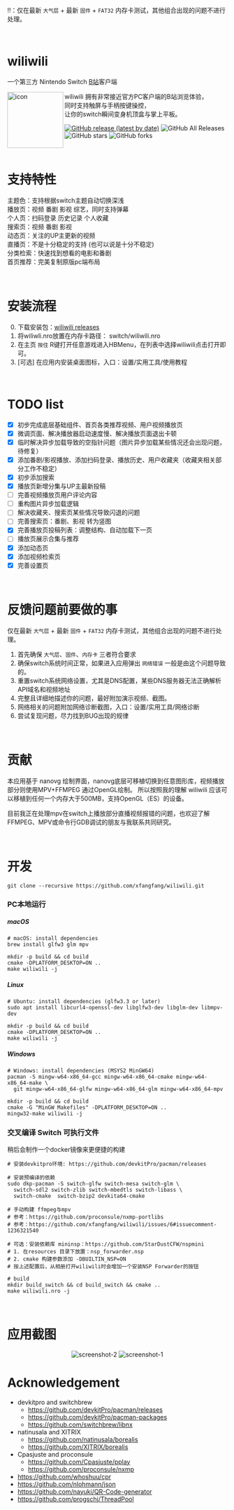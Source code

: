 ‼️：仅在最新 `大气层` + 最新 `固件` + `FAT32` 内存卡测试，其他组合出现的问题不进行处理。

<br>

# wiliwili

一个第三方 Nintendo Switch [B站](https://www.bilibili.com)客户端

<img src="resources/icon/bilibili.png" alt="icon" height="128" width="128" align="left">

wiliwili 拥有非常接近官方PC客户端的B站浏览体验，  
同时支持触屏与手柄按键操控，  
让你的switch瞬间变身机顶盒与掌上平板。
<br>

[![GitHub release (latest by date)](https://img.shields.io/github/v/release/xfangfang/wiliwili)](https://github.com/xfangfang/wiliwili/releases) ![GitHub All Releases](https://img.shields.io/github/downloads/xfangfang/wiliwili/total) ![GitHub stars](https://img.shields.io/github/stars/xfangfang/wiliwili?style=flat) ![GitHub forks](https://img.shields.io/github/forks/xfangfang/wiliwili)

<br>

# 支持特性

主题色：支持根据switch主题自动切换深浅  
播放页：视频 番剧 影视 综艺，同时支持弹幕  
个人页：扫码登录 历史记录 个人收藏  
搜索页：视频 番剧 影视  
动态页：关注的UP主更新的视频  
直播页：不是十分稳定的支持 (也可以说是十分不稳定)  
分类检索：快速找到想看的电影和番剧  
首页推荐：完美复制原版pc端布局  

<br>

# 安装流程

0. 下载安装包：[wiliwili releases](https://github.com/xfangfang/wiliwili/releases)
1. 将wiliwli.nro放置在内存卡路径： switch/wiliwili.nro 
2. 在主页 `按住` R键打开任意游戏进入HBMenu，在列表中选择wiliwili点击打开即可。
3. [可选] 在应用内安装桌面图标，入口：设置/实用工具/使用教程

<br>

# TODO list

- [x] 初步完成底层基础组件、首页各类推荐视频、用户视频播放页
- [x] 微调页面、解决播放器启动速度慢、解决播放页面退出卡顿
- [x] 临时解决异步加载导致的空指针问题（图片异步加载某些情况还会出现问题，待修复）
- [x] 添加番剧/影视播放、添加扫码登录、播放历史、用户收藏夹（收藏夹相关部分工作不稳定）
- [x] 初步添加搜索
- [x] 播放页新增分集与UP主最新投稿
- [ ] 完善视频播放页用户评论内容
- [ ] 重构图片异步加载逻辑
- [ ] 解决收藏夹、搜索页某些情况导致闪退的问题
- [ ] 完善搜索页：番剧、影视 转为竖图
- [x] 完善播放页投稿列表：调整结构、自动加载下一页
- [ ] 播放页展示合集与推荐
- [x] 添加动态页
- [x] 添加视频检索页
- [x] 完善设置页

<br>

# 反馈问题前要做的事

仅在最新 `大气层` + 最新 `固件` + `FAT32` 内存卡测试，其他组合出现的问题不进行处理。

1. 首先确保 `大气层`、`固件`、`内存卡` 三者符合要求
2. 确保switch系统时间正常，如果进入应用弹出 `网络错误` 一般是由这个问题导致的。
3. 重置switch系统网络设置，尤其是DNS配置，某些DNS服务器无法正确解析API域名和视频地址
4. 完整且详细地描述你的问题，最好附加演示视频、截图。
5. 网络相关的问题附加网络诊断截图，入口：设置/实用工具/网络诊断
6. 尝试复现问题，尽力找到BUG出现的规律

<br>

# 贡献

本应用基于 nanovg 绘制界面，nanovg底层可移植切换到任意图形库，视频播放部分则使用MPV+FFMPEG 通过OpenGL绘制。
所以按照我的理解 wiliwili 应该可以移植到任何一个内存大于500MB，支持OpenGL（ES）的设备。

目前我正在处理mpv在switch上播放部分直播视频报错的问题，也欢迎了解 FFMPEG、MPV或命令行GDB调试的朋友与我联系共同研究。

<br>

# 开发

```shell
git clone --recursive https://github.com/xfangfang/wiliwili.git
```

### PC本地运行

##### macOS

```shell
# macOS: install dependencies
brew install glfw3 glm mpv

mkdir -p build && cd build
cmake -DPLATFORM_DESKTOP=ON ..
make wiliwili -j
```

##### Linux

```shell
# Ubuntu: install dependencies (glfw3.3 or later)
sudo apt install libcurl4-openssl-dev libglfw3-dev libglm-dev libmpv-dev

mkdir -p build && cd build
cmake -DPLATFORM_DESKTOP=ON ..
make wiliwili -j
```

##### Windows

```shell
# Windows: install dependencies (MSYS2 MinGW64)
pacman -S mingw-w64-x86_64-gcc mingw-w64-x86_64-cmake mingw-w64-x86_64-make \
  git mingw-w64-x86_64-glfw mingw-w64-x86_64-glm mingw-w64-x86_64-mpv

mkdir -p build && cd build
cmake -G "MinGW Makefiles" -DPLATFORM_DESKTOP=ON ..
mingw32-make wiliwili -j
```

### 交叉编译 Switch 可执行文件

稍后会制作一个docker镜像来更便捷的构建

```shell
# 安装devkitpro环境: https://github.com/devkitPro/pacman/releases

# 安装预编译的依赖
sudo dkp-pacman -S switch-glfw switch-mesa switch-glm \
  switch-sdl2 switch-zlib switch-mbedtls switch-libass \
  switch-cmake  switch-bzip2 devkita64-cmake

# 手动构建 ffmpeg与mpv
# 参考：https://github.com/proconsule/nxmp-portlibs
# 参考：https://github.com/xfangfang/wiliwili/issues/6#issuecomment-1236321540

# 可选：安装依赖库 mininsp：https://github.com/StarDustCFW/nspmini
# 1. 在resources 目录下放置：nsp_forwarder.nsp
# 2. cmake 构建参数添加 -DBUILTIN_NSP=ON
# 按上述配置后，从相册打开wiliwili时会增加一个安装NSP Forwarder的按钮

# build
mkdir build_switch && cd build_switch && cmake ..
make wiliwili.nro -j
```

<br>

# 应用截图

<p align="center">
<img src="docs/images/screenshot-2.png" alt="screenshot-2">
<img src="docs/images/screenshot-1.png" alt="screenshot-1">

</p>

# Acknowledgement

- devkitpro and switchbrew
  - https://github.com/devkitPro/pacman/releases
  - https://github.com/devkitPro/pacman-packages
  - https://github.com/switchbrew/libnx
- natinusala and XITRIX
  - https://github.com/natinusala/borealis
  - https://github.com/XITRIX/borealis
- Cpasjuste and proconsule
  - https://github.com/Cpasjuste/pplay
  - https://github.com/proconsule/nxmp
- https://github.com/whoshuu/cpr
- https://github.com/nlohmann/json
- https://github.com/nayuki/QR-Code-generator
- https://github.com/progschj/ThreadPool
